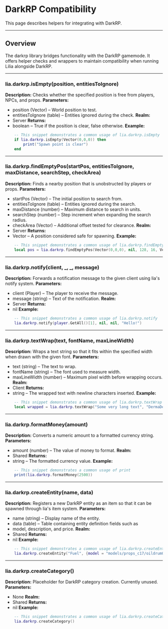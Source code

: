# DarkRP Compatibility

This page describes helpers for integrating with DarkRP.

---

## Overview

The darkrp library bridges functionality with the DarkRP gamemode. It offers helper checks and wrappers to maintain compatibility when running Lilia alongside DarkRP.

---

### lia.darkrp.isEmpty(position, entitiesToIgnore)

    
**Description:**
Checks whether the specified position is free from players, NPCs,
and props.
**Parameters:**
* position (Vector) – World position to test.
* entitiesToIgnore (table) – Entities ignored during the check.
**Realm:**
* Server
**Returns:**
* boolean – True if the position is clear, false otherwise.
**Example:**
```lua
    -- This snippet demonstrates a common usage of lia.darkrp.isEmpty
    if lia.darkrp.isEmpty(Vector(0,0,0)) then
        print("Spawn point is clear")
    end
```

---


### lia.darkrp.findEmptyPos(startPos, entitiesToIgnore, maxDistance, searchStep, checkArea)

    
**Description:**
Finds a nearby position that is unobstructed by players or props.
**Parameters:**
* startPos (Vector) – The initial position to search from.
* entitiesToIgnore (table) – Entities ignored during the search.
* maxDistance (number) – Maximum distance to search in units.
* searchStep (number) – Step increment when expanding the search radius.
* checkArea (Vector) – Additional offset tested for clearance.
**Realm:**
* Server
**Returns:**
* Vector – A position considered safe for spawning.
**Example:**
```lua
    -- This snippet demonstrates a common usage of lia.darkrp.findEmptyPos
    local pos = lia.darkrp.findEmptyPos(Vector(0,0,0), nil, 128, 16, Vector(0,0,32))
```

---


### lia.darkrp.notify(client, _, _, message)

    
**Description:**
Forwards a notification message to the given client using
lia's notify system.
**Parameters:**
* client (Player) – The player to receive the message.
* message (string) – Text of the notification.
**Realm:**
* Server
**Returns:**
* nil
**Example:**
```lua
    -- This snippet demonstrates a common usage of lia.darkrp.notify
    lia.darkrp.notify(player.GetAll()[1], nil, nil, "Hello!")
```

---


### lia.darkrp.textWrap(text, fontName, maxLineWidth)

    
**Description:**
Wraps a text string so that it fits within the specified width
when drawn with the given font.
**Parameters:**
* text (string) – The text to wrap.
* fontName (string) – The font used to measure width.
* maxLineWidth (number) – Maximum pixel width before wrapping occurs.
**Realm:**
* Client
**Returns:**
* string – The wrapped text with newline characters inserted.
**Example:**
```lua
    -- This snippet demonstrates a common usage of lia.darkrp.textWrap
    local wrapped = lia.darkrp.textWrap("Some very long text", "DermaDefault", 150)
```

---


### lia.darkrp.formatMoney(amount)

    
**Description:**
Converts a numeric amount to a formatted currency string.
**Parameters:**
* amount (number) – The value of money to format.
**Realm:**
* Shared
**Returns:**
* string – The formatted currency value.
**Example:**
```lua
    -- This snippet demonstrates a common usage of print
    print(lia.darkrp.formatMoney(2500))
```

---


### lia.darkrp.createEntity(name, data)

    
**Description:**
Registers a new DarkRP entity as an item so that it can be spawned
through lia's item system.
**Parameters:**
* name (string) – Display name of the entity.
* data (table) – Table containing entity definition fields such as
* model, description, and price.
**Realm:**
* Shared
**Returns:**
* nil
**Example:**
```lua
    -- This snippet demonstrates a common usage of lia.darkrp.createEntity
    lia.darkrp.createEntity("Fuel", {model = "models/props_c17/oildrum001.mdl", price = 50})
```

---


### lia.darkrp.createCategory()

    
**Description:**
Placeholder for DarkRP category creation. Currently unused.
**Parameters:**
* None
**Realm:**
* Shared
**Returns:**
* nil
**Example:**
```lua
    -- This snippet demonstrates a common usage of lia.darkrp.createCategory
    lia.darkrp.createCategory()
```
